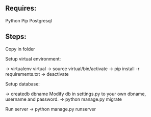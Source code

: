 ## Requires:

  Python
  Pip
  Postgresql

## Steps:

Copy in folder

Setup virtual environment:

  -> virtualenv virtual
  -> source virtual/bin/activate
  -> pip install -r requirements.txt
  -> deactivate

Setup database:

  -> createdb dbname
  Modify db in settings.py to your own dbname, username and password.
  -> python manage.py migrate

Run server
  -> python manage.py runserver
